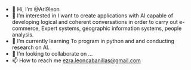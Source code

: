 - 👋 Hi, I’m @Ari9leon
- 👀 I’m interested in I want to create applications with AI capable of developing logical and coherent conversations in order to carry out e-commerce, Expert systems, geographic information systems, people analysis.
- 🌱 I’m currently learning To program in python and and conducting research on AI.
- 💞️ I’m looking to collaborate on ...
- 📫 How to reach me ezra.leoncabanillas@gmail.com

<!---
Ari9leon/Ari9leon is a ✨ special ✨ repository because its `README.md` (this file) appears on your GitHub profile.
You can click the Preview link to take a look at your changes.
--->
